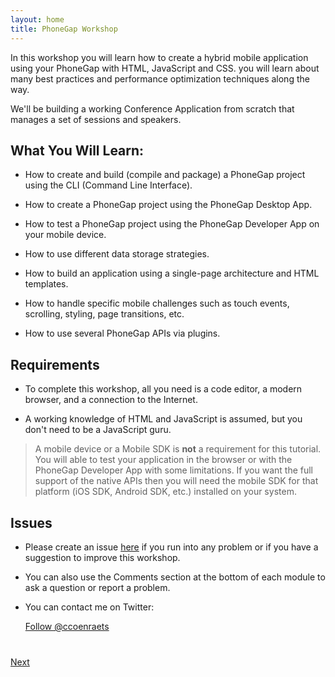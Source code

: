 ```yaml
---
layout: home
title: PhoneGap Workshop
---
```

In this workshop you will learn how to create a hybrid mobile application using your PhoneGap with HTML, JavaScript and CSS. you will learn about many best practices and performance optimization techniques along the way. 

We'll be building a working Conference Application from scratch that manages a set of sessions and speakers. 

## What You Will Learn:

- How to create and build (compile and package) a PhoneGap project using the CLI (Command Line Interface).

- How to create a PhoneGap project using the PhoneGap Desktop App.

- How to test a PhoneGap project using the PhoneGap Developer App on your mobile device.

- How to use different data storage strategies.

- How to build an application using a single-page architecture and HTML templates.

- How to handle specific mobile challenges such as touch events, scrolling, styling, page transitions, etc.

- How to use several PhoneGap APIs via plugins.


## Requirements

- To complete this workshop, all you need is a code editor, a modern browser, and a connection to the Internet.

- A working knowledge of HTML and JavaScript is assumed, but you don't need to be a JavaScript guru.

>A mobile device or a Mobile SDK is **not** a requirement for this tutorial. You will able to test your application in the browser or with the PhoneGap Developer App with some limitations. If you want the full support of the native APIs then you will need the mobile SDK for that platform (iOS SDK, Android SDK, etc.) installed on your system. 



## Issues

- Please create an issue [here](https://github.com/ccoenraets/apache-cordova-tutorial/issues) if you run
into any problem or if you have a suggestion to improve this workshop.

- You can also use the Comments section at the bottom of each module to ask a question or report a problem.

- You can contact me on Twitter:

    <a href="https://twitter.com/ccoenraets" class="twitter-follow-button" data-show-count="true" 
    data-size="large" data-lang="en">Follow 
    @ccoenraets</a>
    <script>!function(d,s,id){var js,fjs=d.getElementsByTagName(s)[0];if(!d.getElementById(id)){js=d.createElement(s);js.id=id;js.src="//platform.twitter.com/widgets.js";fjs.parentNode.insertBefore(js,fjs);}}(document,"script","twitter-wjs");</script>

<div class="row" style="margin-top:40px;">
<div class="col-sm-12">
<a href="create-cordova-project.html" class="btn btn-default pull-right">Next <i class="glyphicon
glyphicon-chevron-right"></i></a>
</div>
</div>
